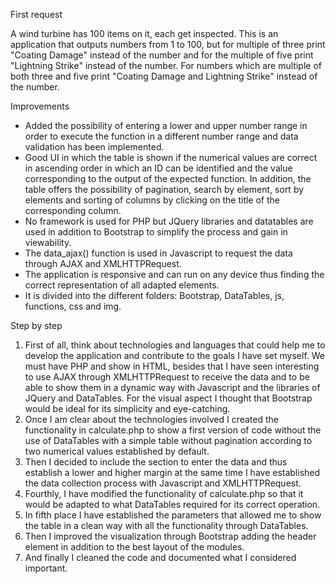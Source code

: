 First request  

A wind turbine has 100 items on it, each get inspected. This is an application that outputs numbers from 1 to 100, but for multiple of three print "Coating Damage" instead of the number and for the multiple of five print "Lightning Strike" instead of the number. For numbers which are multiple of both three and five print "Coating Damage and Lightning Strike" instead of the number. 

Improvements
- Added the possibility of entering a lower and upper number range in order to execute the function in a different number range and data validation has been implemented.
- Good UI in which the table is shown if the numerical values are correct in ascending order in which an ID can be identified and the value corresponding to the output of the expected function. In addition, the table offers the possibility of pagination, search by element, sort by elements and sorting of columns by clicking on the title of the corresponding column.
- No framework is used for PHP but JQuery libraries and datatables are used in addition to Bootstrap to simplify the process and gain in viewability.
- The data_ajax() function is used in Javascript to request the data through AJAX and XMLHTTPRequest.
- The application is responsive and can run on any device thus finding the correct representation of all adapted elements.
- It is divided into the different folders: Bootstrap, DataTables, js, functions, css and img.

Step by step
1. First of all, think about technologies and languages that could help me to develop the application and contribute to the goals I have set myself. We must have PHP and show in HTML, besides that I have seen interesting to use AJAX through XMLHTTPRequest to receive the data and to be able to show them in a dynamic way with Javascript and the libraries of JQuery and DataTables. For the visual aspect I thought that Bootstrap would be ideal for its simplicity and eye-catching.
2. Once I am clear about the technologies involved I created the functionality in calculate.php to show a first version of code without the use of DataTables with a simple table without pagination according to two numerical values established by default.
3. Then I decided to include the section to enter the data and thus establish a lower and higher margin at the same time I have established the data collection process with Javascript and XMLHTTPRequest.
4. Fourthly, I have modified the functionality of calculate.php so that it would be adapted to what DataTables required for its correct operation.
5. In fifth place I have established the parameters that allowed me to show the table in a clean way with all the functionality through DataTables.
6. Then I improved the visualization through Bootstrap adding the header element in addition to the best layout of the modules.
7. And finally I cleaned the code and documented what I considered important.
